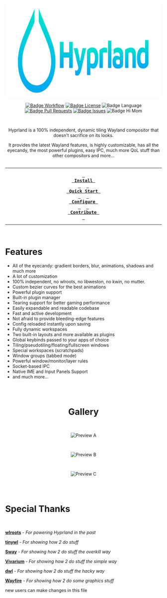 <div align = center>

<img src="https://raw.githubusercontent.com/hyprwm/Hyprland/main/assets/header.svg" width="750" height="300" alt="banner">

<br>

[![Badge Workflow]][Workflow]
[![Badge License]][License] 
![Badge Language] 
[![Badge Pull Requests]][Pull Requests] 
[![Badge Issues]][Issues] 
![Badge Hi Mom]<br>

<br>

Hyprland is a 100% independent, dynamic tiling Wayland compositor that doesn't sacrifice on its looks.

It provides the latest Wayland features, is highly customizable, has all the eyecandy, the most powerful plugins,
easy IPC, much more QoL stuff than other compositors and more...
<br>
<br>

---

**[<kbd> <br> Install <br> </kbd>][Install]** 
**[<kbd> <br> Quick Start <br> </kbd>][Quick Start]** 
**[<kbd> <br> Configure <br> </kbd>][Configure]** 
**[<kbd> <br> Contribute <br> </kbd>][Contribute]**

---

<br>

</div>

# Features

- All of the eyecandy: gradient borders, blur, animations, shadows and much more
- A lot of customization
- 100% independent, no wlroots, no libweston, no kwin, no mutter.
- Custom bezier curves for the best animations
- Powerful plugin support
- Built-in plugin manager
- Tearing support for better gaming performance
- Easily expandable and readable codebase
- Fast and active development
- Not afraid to provide bleeding-edge features
- Config reloaded instantly upon saving
- Fully dynamic workspaces
- Two built-in layouts and more available as plugins
- Global keybinds passed to your apps of choice
- Tiling/pseudotiling/floating/fullscreen windows
- Special workspaces (scratchpads)
- Window groups (tabbed mode)
- Powerful window/monitor/layer rules
- Socket-based IPC
- Native IME and Input Panels Support
- and much more...

<br>
<br>

<div align = center>

# Gallery

<br>

![Preview A]

<br>

![Preview B]

<br>

![Preview C]

<br>
<br>

</div>

# Special Thanks

<br>

**[wlroots]** - *For powering Hyprland in the past*

**[tinywl]** - *For showing how 2 do stuff*

**[Sway]** - *For showing how 2 do stuff the overkill way*

**[Vivarium]** - *For showing how 2 do stuff the simple way*

**[dwl]** - *For showing how 2 do stuff the hacky way*

**[Wayfire]** - *For showing how 2 do some graphics stuff*


<!----------------------------------------------------------------------------->

[Configure]: https://wiki.hypr.land/Configuring/
[Stars]: https://starchart.cc/hyprwm/Hyprland
[Hypr]: https://github.com/hyprwm/Hypr

[Pull Requests]: https://github.com/hyprwm/Hyprland/pulls
[Issues]: https://github.com/hyprwm/Hyprland/issues
[Todo]: https://github.com/hyprwm/Hyprland/projects?type=beta

[Contribute]: https://wiki.hypr.land/Contributing-and-Debugging/
[Install]: https://wiki.hypr.land/Getting-Started/Installation/
[Quick Start]: https://wiki.hypr.land/Getting-Started/Master-Tutorial/
[Workflow]: https://github.com/hyprwm/Hyprland/actions/workflows/ci.yaml
[License]: LICENSE


<!----------------------------------{ Thanks }--------------------------------->

[Vivarium]: https://github.com/inclement/vivarium
[WlRoots]: https://gitlab.freedesktop.org/wlroots/wlroots
[Wayfire]: https://github.com/WayfireWM/wayfire
[TinyWl]: https://gitlab.freedesktop.org/wlroots/wlroots/-/blob/master/tinywl/tinywl.c
[Sway]: https://github.com/swaywm/sway
[DWL]: https://codeberg.org/dwl/dwl

<!----------------------------------{ Images }--------------------------------->

[Preview A]: https://i.ibb.co/XxFY75Mk/greerggergerhtrytghjnyhjn.png
[Preview B]: https://i.ibb.co/C1yTb0r/falf.png
[Preview C]: https://i.ibb.co/2Yc4q835/hyprland-preview-b.png


<!----------------------------------{ Badges }--------------------------------->

[Badge Workflow]: https://github.com/hyprwm/Hyprland/actions/workflows/ci.yaml/badge.svg

[Badge Issues]: https://img.shields.io/github/issues/hyprwm/Hyprland
[Badge Pull Requests]: https://img.shields.io/github/issues-pr/hyprwm/Hyprland
[Badge Language]: https://img.shields.io/github/languages/top/hyprwm/Hyprland
[Badge License]: https://img.shields.io/github/license/hyprwm/Hyprland
[Badge Lines]: https://img.shields.io/tokei/lines/github/hyprwm/Hyprland
[Badge Hi Mom]: https://img.shields.io/badge/Hi-mom!-ff69b4


new users can make changes in this file

